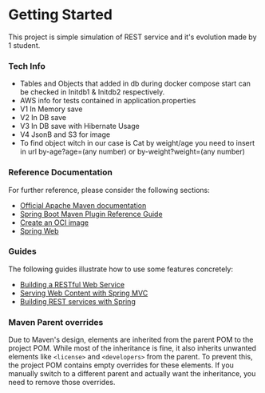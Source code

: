 # Getting Started

This project is simple simulation of REST service and it's evolution made by 1 student.

### Tech Info

* Tables and Objects that added in db during docker compose start can be checked in Initdb1 & Initdb2 respectively.
* AWS info for tests contained in application.properties
* V1 In Memory save
* V2 In DB save
* V3 In DB save with Hibernate Usage
* V4 JsonB and S3 for image
* To find object witch in our case is Cat by weight/age you need to insert in url by-age?age=(any number) or
  by-weight?weight=(any number)

### Reference Documentation

For further reference, please consider the following sections:

* [Official Apache Maven documentation](https://maven.apache.org/guides/index.html)
* [Spring Boot Maven Plugin Reference Guide](https://docs.spring.io/spring-boot/docs/3.3.2/maven-plugin/reference/html/)
* [Create an OCI image](https://docs.spring.io/spring-boot/docs/3.3.2/maven-plugin/reference/html/#build-image)
* [Spring Web](https://docs.spring.io/spring-boot/docs/3.3.2/reference/htmlsingle/index.html#web)

### Guides

The following guides illustrate how to use some features concretely:

* [Building a RESTful Web Service](https://spring.io/guides/gs/rest-service/)
* [Serving Web Content with Spring MVC](https://spring.io/guides/gs/serving-web-content/)
* [Building REST services with Spring](https://spring.io/guides/tutorials/rest/)

### Maven Parent overrides

Due to Maven's design, elements are inherited from the parent POM to the project POM.
While most of the inheritance is fine, it also inherits unwanted elements like `<license>` and `<developers>` from the
parent.
To prevent this, the project POM contains empty overrides for these elements.
If you manually switch to a different parent and actually want the inheritance, you need to remove those overrides.


